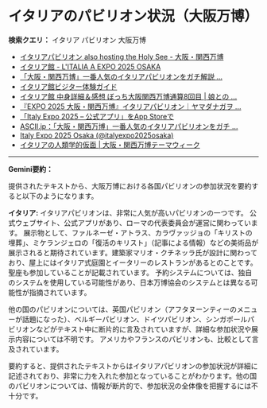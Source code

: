 # イタリアのパビリオン状況（大阪万博）

**検索クエリ：** イタリア パビリオン 大阪万博

- [イタリアパビリオン also hosting the Holy See - 大阪・関西万博](https://www.expo2025.or.jp/official-participant/italy/)
- [イタリア館 - L'ITALIA A EXPO 2025 OSAKA](https://www.italyexpo2025osaka.it/ja/itariaguan)
- [「大阪・関西万博」一番人気のイタリアパビリオンをガチ解説 ...](https://lovewalker.jp/elem/000/004/268/4268276/)
- [イタリア館ビジター体験ガイド](https://www.italyexpo2025osaka.it/ja)
- [イタリア館 中身詳細＆感想 ぼっち大阪関西万博通算8回目 | 娘との ...](https://ameblo.jp/wakochi0316/entry-12905719318.html)
- [『EXPO 2025 大阪・関西万博』イタリアパビリオン｜ヤマダナガヲ ...](https://note.com/yamada_tourist/n/n8e18f9e7de68)
- [「Italy Expo 2025 – 公式アプリ」をApp Storeで](https://apps.apple.com/jp/app/italy-expo-2025-%E5%85%AC%E5%BC%8F%E3%82%A2%E3%83%97%E3%83%AA/id6744029374)
- [ASCII.jp：「大阪・関西万博」一番人気のイタリアパビリオンをガチ ...](https://ascii.jp/elem/000/004/268/4268276/)
- [Italy Expo 2025 Osaka (@italyexpo2025osaka)](https://www.instagram.com/italyexpo2025osaka/?hl=ja)
- [イタリアの人類学的仮面 | 大阪・関西万博テーマウィーク](https://theme-weeks.expo2025.or.jp/program/detail/6814be357866f.html)


---

**Gemini要約：**

提供されたテキストから、大阪万博における各国パビリオンの参加状況を要約すると以下のようになります。

**イタリア:** イタリアパビリオンは、非常に人気が高いパビリオンの一つです。  公式ウェブサイト、公式アプリがあり、ローマの代表委員会が運営に関わっています。  展示物として、ファルネーゼ・アトラス、カラヴァッジョの「キリストの埋葬」、ミケランジェロの「復活のキリスト」（記事による情報）などの美術品が展示されると期待されています。建築家マリオ・クチネッラ氏が設計に関わっており、屋上にはイタリア式庭園とイータリーのレストランがあるとのことです。聖座も参加していることが記載されています。  予約システムについては、独自のシステムを使用している可能性があり、日本万博協会のシステムとは異なる可能性が指摘されています。


他の国のパビリオンについては、英国パビリオン（アフタヌーンティーのメニューが話題になった）、ベルギーパビリオン、ドイツパビリオン、シンガポールパビリオンなどがテキスト中に断片的に言及されていますが、詳細な参加状況や展示内容については不明です。  アメリカやフランスのパビリオンも、比較として言及されています。


要約すると、提供されたテキストからはイタリアパビリオンの参加状況が詳細に記述されており、非常に力を入れた参加となっていることがわかります。他の国のパビリオンについては、情報が断片的で、参加状況の全体像を把握するには不十分です。

